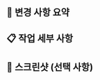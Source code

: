 ## 🔧 변경 사항 요약

<!-- 주요 변경 사항을 요약해 주세요. -->

## 📋 작업 세부 사항

<!-- 1. 추가된 기능의 목적과 배경 -->
<!-- 2. 주요 변경사항과 영향을 받는 컴포넌트 -->

## 📸 스크린샷 (선택 사항)

<!-- 수정된 화면이나 기능을 보여주는 스크린샷을 첨부할 수 있습니다. -->

<!--
### 컴포넌트 개발시 체크리스트
- 컴포넌트가 단일 책임 원칙을 따르고 있나요?
- Props 타입이 명확하게 정의되어 있나요?
- 불필요한 리렌더링이 발생하지 않도록 최적화되어 있나요?
- 접근성(aria-label, role 등)이 고려되어 있나요?
- 컴포넌트 스타일이 다른 컴포넌트에 영향을 주지 않나요?
-->

<!--
"항상 작은 PR이 좋은 PR입니다. 한 번에 하나의 문제만 해결하세요.
코드 리뷰어가 30분 안에 리뷰할 수 있는 크기가 이상적입니다."
 - Dan Abramov (React 코어 팀 개발자)
> -->
